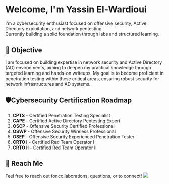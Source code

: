 # Welcome, I'm Yassin El-Wardioui

I'm a cybersecurity enthusiast focused on offensive security, Active Directory exploitation, and network pentesting.  
Currently building a solid foundation through labs and structured learning.

## 🎯 Objective
I am focused on building expertise in network security and Active Directory (AD) environments, aiming to deepen my practical knowledge through targeted learning and hands-on writeups. My goal is to become proficient in penetration testing within these critical areas, ensuring robust security for network infrastructures and AD systems.

## 🛡️Cybersecurity Certification Roadmap

1. **CPTS** - Certified Penetration Testing Specialist  
2. **CAPE** - Certified Active Directory Pentesting Expert
3. **OSCP** - Offensive Security Certified Professional  
5. **OSWP** - Offensive Security Wireless Professional
6. **OSEP** - Offensive Security Experienced Penetration Tester
7. **CRTO I** - Certified Red Team Operator I  
8. **CRTO II** - Certified Red Team Operator II    

## 📝 Reach Me
Feel free to reach out for collaborations, questions, or to connect!
<a href="https://www.linkedin.com/in/yassin-el-wardioui-34016b332" target="_blank">
  <img src="https://img.shields.io/badge/-LinkedIn-0072b1?&style=for-the-badge&logo=linkedin&logoColor=white" />
</a>
